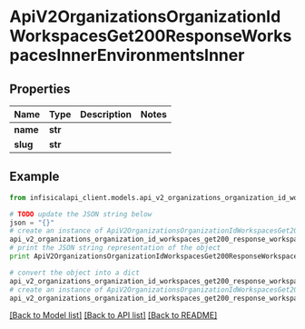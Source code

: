 # ApiV2OrganizationsOrganizationIdWorkspacesGet200ResponseWorkspacesInnerEnvironmentsInner


## Properties
Name | Type | Description | Notes
------------ | ------------- | ------------- | -------------
**name** | **str** |  | 
**slug** | **str** |  | 

## Example

```python
from infisicalapi_client.models.api_v2_organizations_organization_id_workspaces_get200_response_workspaces_inner_environments_inner import ApiV2OrganizationsOrganizationIdWorkspacesGet200ResponseWorkspacesInnerEnvironmentsInner

# TODO update the JSON string below
json = "{}"
# create an instance of ApiV2OrganizationsOrganizationIdWorkspacesGet200ResponseWorkspacesInnerEnvironmentsInner from a JSON string
api_v2_organizations_organization_id_workspaces_get200_response_workspaces_inner_environments_inner_instance = ApiV2OrganizationsOrganizationIdWorkspacesGet200ResponseWorkspacesInnerEnvironmentsInner.from_json(json)
# print the JSON string representation of the object
print ApiV2OrganizationsOrganizationIdWorkspacesGet200ResponseWorkspacesInnerEnvironmentsInner.to_json()

# convert the object into a dict
api_v2_organizations_organization_id_workspaces_get200_response_workspaces_inner_environments_inner_dict = api_v2_organizations_organization_id_workspaces_get200_response_workspaces_inner_environments_inner_instance.to_dict()
# create an instance of ApiV2OrganizationsOrganizationIdWorkspacesGet200ResponseWorkspacesInnerEnvironmentsInner from a dict
api_v2_organizations_organization_id_workspaces_get200_response_workspaces_inner_environments_inner_from_dict = ApiV2OrganizationsOrganizationIdWorkspacesGet200ResponseWorkspacesInnerEnvironmentsInner.from_dict(api_v2_organizations_organization_id_workspaces_get200_response_workspaces_inner_environments_inner_dict)
```
[[Back to Model list]](../README.md#documentation-for-models) [[Back to API list]](../README.md#documentation-for-api-endpoints) [[Back to README]](../README.md)


